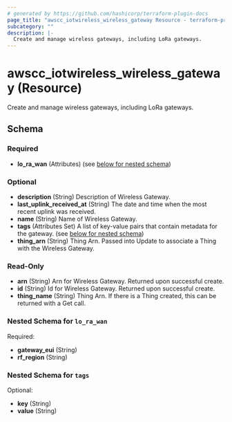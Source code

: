 ```yaml
---
# generated by https://github.com/hashicorp/terraform-plugin-docs
page_title: "awscc_iotwireless_wireless_gateway Resource - terraform-provider-awscc"
subcategory: ""
description: |-
  Create and manage wireless gateways, including LoRa gateways.
---
```


# awscc_iotwireless_wireless_gateway (Resource)

Create and manage wireless gateways, including LoRa gateways.



<!-- schema generated by tfplugindocs -->
## Schema

### Required

- **lo_ra_wan** (Attributes) (see [below for nested schema](#nestedatt--lo_ra_wan))

### Optional

- **description** (String) Description of Wireless Gateway.
- **last_uplink_received_at** (String) The date and time when the most recent uplink was received.
- **name** (String) Name of Wireless Gateway.
- **tags** (Attributes Set) A list of key-value pairs that contain metadata for the gateway. (see [below for nested schema](#nestedatt--tags))
- **thing_arn** (String) Thing Arn. Passed into Update to associate a Thing with the Wireless Gateway.

### Read-Only

- **arn** (String) Arn for Wireless Gateway. Returned upon successful create.
- **id** (String) Id for Wireless Gateway. Returned upon successful create.
- **thing_name** (String) Thing Arn. If there is a Thing created, this can be returned with a Get call.

<a id="nestedatt--lo_ra_wan"></a>
### Nested Schema for `lo_ra_wan`

Required:

- **gateway_eui** (String)
- **rf_region** (String)


<a id="nestedatt--tags"></a>
### Nested Schema for `tags`

Optional:

- **key** (String)
- **value** (String)


